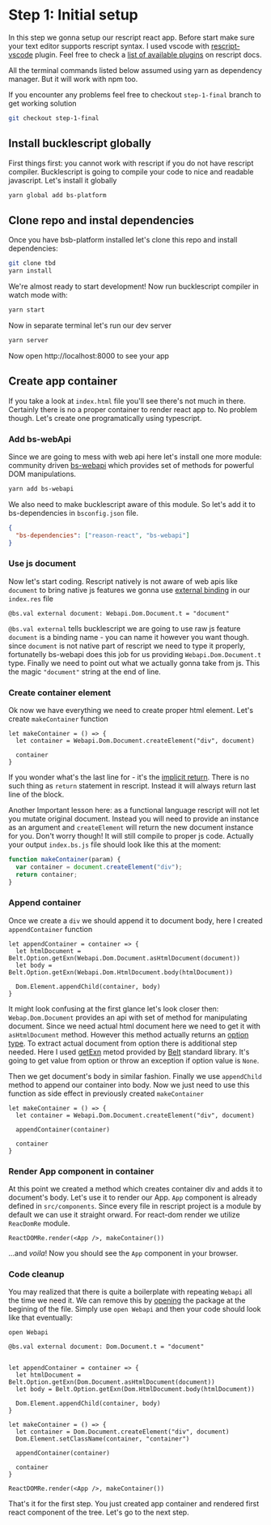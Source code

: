 # Step 1: Initial setup

In this step we gonna setup our rescript react app. Before start make sure your text editor supports rescript syntax. I used vscode with [rescript-vscode](https://marketplace.visualstudio.com/items?itemName=chenglou92.rescript-vscode) plugin. Feel free to check a [list of available plugins](https://rescript-lang.org/docs/manual/latest/editor-plugins) on rescript docs.

All the terminal commands listed below assumed using yarn as dependency manager. But it will work with npm too.

If you encounter any problems feel free to checkout `step-1-final` branch to get working solution

```bash
git checkout step-1-final
```

## Install bucklescript globally

First things first: you cannot work with rescript if you do not have rescript compiler. Bucklescript is going to compile your code to nice and readable javascript. Let's install it globally

```bash
yarn global add bs-platform
```

## Clone repo and instal dependencies

Once you have bsb-platform installed let's clone this repo and install dependencies:

```bash
git clone tbd
yarn install
```

We're almost ready to start development! Now run bucklescript compiler in watch mode with:

```bash
yarn start
```

Now in separate terminal let's run our dev server

```bash
yarn server
```

Now open http://localhost:8000 to see your app

## Create app container

If you take a look at `index.html` file you'll see there's not much in there. Certainly there is no a proper container to render react app to. No problem though. Let's create one programatically using typescript.

### Add bs-webApi

Since we are going to mess with web api here let's install one more module: community driven [bs-webapi](https://reasonml-community.github.io/bs-webapi-incubator/api/Webapi/) which provides set of methods for powerful DOM manipulations.

```bash
yarn add bs-webapi
```

We also need to make bucklescript aware of this module. So let's add it to bs-dependencies in `bsconfig.json` file.

```json
{
  "bs-dependencies": ["reason-react", "bs-webapi"]
}
```

### Use js document

Now let's start coding. Rescript natively is not aware of web apis like `document` to bring native js features we gonna use [external binding](https://rescript-lang.org/docs/manual/latest/external) in our `index.res` file

```rescript
@bs.val external document: Webapi.Dom.Document.t = "document"
```

`@bs.val external` tells bucklescript we are going to use raw js feature
`document` is a binding name - you can name it however you want though.
since `document` is not native part of rescript we need to type it properly, fortunatelly bs-webapi does this job for us providing `Webapi.Dom.Document.t` type.
Finally we need to point out what we actually gonna take from js. This the magic `"document"` string at the end of line.

### Create container element

Ok now we have everything we need to create proper html element. Let's create `makeContainer` function

```rescript
let makeContainer = () => {
  let container = Webapi.Dom.Document.createElement("div", document)

  container
}
```

If you wonder what's the last line for - it's the [implicit return](https://rescript-lang.org/docs/manual/latest/overview#blocks-1). There is no such thing as `return` statement in rescript. Instead it will always return last line of the block.

Another Important lesson here: as a functional language rescript will not let you mutate original document. Instead you will need to provide an instance as an argument and `createElement` will return the new document instance for you. Don't worry though! It will still compile to proper js code. Actually your output `index.bs.js` file should look like this at the moment:

```js
function makeContainer(param) {
  var container = document.createElement("div");
  return container;
}
```

### Append container

Once we create a `div` we should append it to document body, here I created `appendContainer` function

```rescript
let appendContainer = container => {
  let htmlDocument = Belt.Option.getExn(Webapi.Dom.Document.asHtmlDocument(document))
  let body = Belt.Option.getExn(Webapi.Dom.HtmlDocument.body(htmlDocument))

  Dom.Element.appendChild(container, body)
}
```

It might look confusing at the first glance let's look closer then:
`Webap.Dom.Document` provides an api with set of method for manipulating document. Since we need actual html document here we need to get it with `asHtmlDocument` method. However this method actually returns an [option type](https://rescript-lang.org/docs/manual/latest/api/belt/option). To extract actual document from option there is additional step needed. Here I used [getExn](https://rescript-lang.org/docs/manual/latest/api/belt/option#getexn) metod provided by [Belt](https://rescript-lang.org/docs/manual/latest/api/belt) standard library. It's going to get value from option or throw an exception if option value is `None`.

Then we get document's body in similar fashion. Finally we use `appendChild` method to append our container into body. Now we just need to use this function as side effect in previously created `makeContainer`

```rescript
let makeContainer = () => {
  let container = Webapi.Dom.Document.createElement("div", document)

  appendContainer(container)

  container
}
```

### Render App component in container

At this point we created a method which creates container div and adds it to document's body. Let's use it to render our App. `App` component is already defined in `src/components`. Since every file in rescript project is a module by default we can use it straight orward. For react-dom render we utilize `ReacDomRe` module.

```rescript
ReactDOMRe.render(<App />, makeContainer())
```

...and _voila_! Now you should see the `App` component in your browser.

### Code cleanup

You may realized that there is quite a boilerplate with repeating `Webapi` all the time we need it. We can remove this by [opening](https://rescript-lang.org/docs/manual/latest/module#opening-a-module) the package at the begining of the file. Simply use `open Webapi` and then your code should look like that eventually:

```rescript
open Webapi

@bs.val external document: Dom.Document.t = "document"


let appendContainer = container => {
  let htmlDocument = Belt.Option.getExn(Dom.Document.asHtmlDocument(document))
  let body = Belt.Option.getExn(Dom.HtmlDocument.body(htmlDocument))

  Dom.Element.appendChild(container, body)
}

let makeContainer = () => {
  let container = Dom.Document.createElement("div", document)
  Dom.Element.setClassName(container, "container")

  appendContainer(container)

  container
}

ReactDOMRe.render(<App />, makeContainer())
```

That's it for the first step. You just created app container and rendered first react component of the tree. Let's go to the next step.
